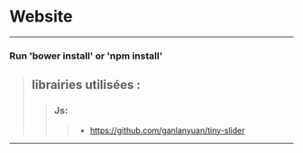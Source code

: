 # Website


----
### Run 'bower install' or 'npm install'

> ## librairies utilisées :
> > ### Js:
> > > - https://github.com/ganlanyuan/tiny-slider

----

